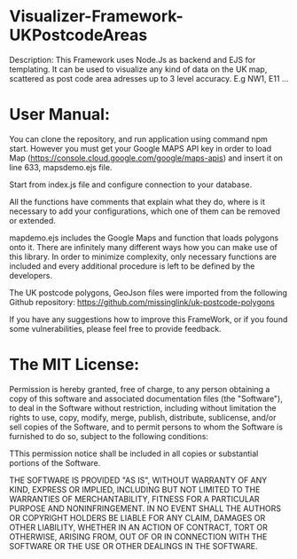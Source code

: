 # Visualizer-Framework-UKPostcodeAreas

Description:
This Framework uses Node.Js as backend and EJS for templating. 
It can be used to visualize any kind of data on the UK map, scattered as post code area adresses up to 3 level accuracy.
E.g NW1, E11 ... 


# User Manual: 

You can clone the repository, and run application using command npm start. However you must get your Google MAPS API key in order to load Map (https://console.cloud.google.com/google/maps-apis) and insert it on line 633, mapsdemo.ejs file. 


Start from index.js file and configure connection to your database. 

All the functions have comments that explain what they do, where is it necessary to add your configurations, which one of them can be removed or extended.

mapdemo.ejs includes the Google Maps and function that loads polygons onto it. 
There are infinitely many different ways how you can make use of this library. In order to minimize complexity, only necessary functions are included and every additional procedure is left to be defined by the developers. 

The UK postcode polygons, GeoJson files were imported from the following Github repository: https://github.com/missinglink/uk-postcode-polygons


If you have any suggestions how to improve this FrameWork, or if you found some vulnerabilities,
please feel free to provide feedback. 


# The MIT License:

Permission is hereby granted, free of charge, to any person obtaining a copy of this software and associated documentation files (the "Software"), to deal in the Software without restriction, including without limitation the rights to use, copy, modify, merge, publish, distribute, sublicense, and/or sell copies of the Software, and to permit persons to whom the Software is furnished to do so, subject to the following conditions:

TThis permission notice shall be included in all copies or substantial portions of the Software.

THE SOFTWARE IS PROVIDED "AS IS", WITHOUT WARRANTY OF ANY KIND, EXPRESS OR IMPLIED, INCLUDING BUT NOT LIMITED TO THE WARRANTIES OF MERCHANTABILITY, FITNESS FOR A PARTICULAR PURPOSE AND NONINFRINGEMENT. IN NO EVENT SHALL THE AUTHORS OR COPYRIGHT HOLDERS BE LIABLE FOR ANY CLAIM, DAMAGES OR OTHER LIABILITY, WHETHER IN AN ACTION OF CONTRACT, TORT OR OTHERWISE, ARISING FROM, OUT OF OR IN CONNECTION WITH THE SOFTWARE OR THE USE OR OTHER DEALINGS IN THE SOFTWARE.

